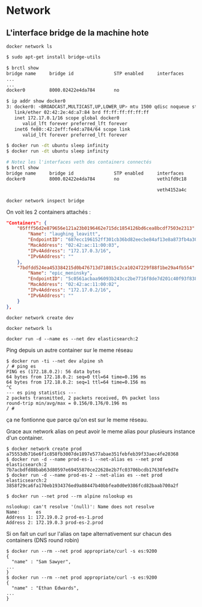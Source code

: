# Network

## L'interface bridge de la machine hote

`docker network ls`

```bash
$ sudo apt-get install bridge-utils

$ brctl show
bridge name     bridge id               STP enabled     interfaces
...
...
docker0         8000.02422e4da784       no

$ ip addr show docker0
3: docker0: <BROADCAST,MULTICAST,UP,LOWER_UP> mtu 1500 qdisc noqueue state UP group default
   link/ether 02:42:2e:4d:a7:84 brd ff:ff:ff:ff:ff:ff
   inet 172.17.0.1/16 scope global docker0
      valid_lft forever preferred_lft forever
   inet6 fe80::42:2eff:fe4d:a784/64 scope link
      valid_lft forever preferred_lft forever

$ docker run -dt ubuntu sleep infinity
$ docker run -dt ubuntu sleep infinity

# Notez les l'interfaces veth des containers connectés
$ brctl show
bridge name     bridge id               STP enabled     interfaces
docker0         8000.02422e4da784       no              veth1fd9c18

                                                        veth4152a4c

```

`docker network inspect bridge`

On voit les 2 containers attachés :

```json
"Containers": {
    "05fff56d2e879656e121a23b0196462e715dc1854126bd6cea8bcdf7503e2313": {
        "Name": "laughing_leavitt",
        "EndpointID": "687ecc196152ff301cb36bd82eecbe84af13e8a873fb4a303118e401e56fc3b8",
        "MacAddress": "02:42:ac:11:00:03",
        "IPv4Address": "172.17.0.3/16",
        "IPv6Address": ""
    },
    "7bdfdd524ea453384215d0b476713d718015c2ca10247229f88f1be29a4fb554": {
        "Name": "epic_meninsky",
        "EndpointID": "5c0561acbaa96093b243cc2be7716f8de7d201c40f93f838cbee58cdfdbad654",
        "MacAddress": "02:42:ac:11:00:02",
        "IPv4Address": "172.17.0.2/16",
        "IPv6Address": ""
    }
},
```

`docker network create dev`

`docker network ls`

`docker run -d --name es --net dev elasticsearch:2`

Ping depuis un autre container sur le meme réseau

```
$ docker run -ti --net dev alpine sh
/ # ping es
PING es (172.18.0.2): 56 data bytes
64 bytes from 172.18.0.2: seq=0 ttl=64 time=0.196 ms
64 bytes from 172.18.0.2: seq=1 ttl=64 time=0.156 ms
^C
--- es ping statistics ---
2 packets transmitted, 2 packets received, 0% packet loss
round-trip min/avg/max = 0.156/0.176/0.196 ms
/ #
```

ça ne fontionne que parce qu'on est sur le meme réseau.

Grace aux network alias on peut avoir le meme alias pour plusieurs instance d'un container.

```
$ docker network create prod
a75553db716e6f1c858fb3007de1897e577abae351febfeb39f33aec4fe20368
$ docker run -d --name prod-es-1 --net-alias es --net prod elasticsearch:2
7b7acbdfd88bab63d80597e69455870ce22628e2b7fc03706bcdb17638fe9d7e
$ docker run -d --name prod-es-2 --net-alias es --net prod elasticsearch:2
3858f29ca6fa170eb1934376ed9a88447b40bbfea0d0e9386fcd82baab700a2f                                    

$ docker run --net prod --rm alpine nslookup es

nslookup: can't resolve '(null)': Name does not resolve
Name:      es
Address 1: 172.19.0.2 prod-es-1.prod
Address 2: 172.19.0.3 prod-es-2.prod
```

Si on fait un curl sur l'alias on tape alternativement sur chacun des containers (DNS round robin)

```
$ docker run --rm --net prod appropriate/curl -s es:9200
{
  "name" : "Sam Sawyer",
...
}
$ docker run --rm --net prod appropriate/curl -s es:9200
{
  "name" : "Ethan Edwards",
...
}
```
